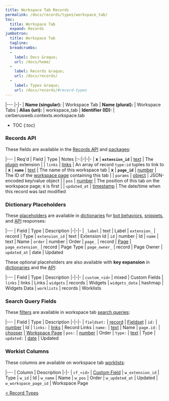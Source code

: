 ```yaml
---
title: Workspace Tab Records
permalink: /docs/records/types/workspace_tab/
toc:
  title: Workspace Tab
  expand: Records
jumbotron:
  title: Workspace Tab
  tagline: 
  breadcrumbs:
  -
    label: Docs &raquo;
    url: /docs/home/
  -
    label: Records &raquo;
    url: /docs/records/
  -
    label: Types &raquo;
    url: /docs/records/#record-types
---
```


|---
|-|-
| **Name (singular):** | Workspace Tab
| **Name (plural):** | Workspace Tabs
| **Alias (uri):** | workspace_tab
| **Identifier (ID):** | cerberusweb.contexts.workspace.tab

* TOC
{:toc}

### Records API

These fields are available in the [Records API](/docs/api/endpoints/records/) and [packages](/docs/packages/):

|---
| Req'd | Field | Type | Notes
|:-:|-|-|-
| **x** | **`extension_id`** | [text](/docs/records/fields/types/text/) | The [plugin](/docs/plugins/) extension 
|   | `links` | [links](/docs/records/fields/types/links/) | An array of record `type:id` tuples to link to 
| **x** | **`name`** | [text](/docs/records/fields/types/text/) | The name of this workspace tab 
| **x** | **`page_id`** | [number](/docs/records/fields/types/number/) | The ID of the [workspace page](/docs/records/types/workspace_page/) containing this tab 
|   | `params` | [object](/docs/records/fields/types/object/) | JSON-encoded key/value object 
|   | `pos` | [number](/docs/records/fields/types/number/) | The position of this tab on the workspace page; `0` is first 
|   | `updated_at` | [timestamp](/docs/records/fields/types/timestamp/) | The date/time when this record was last modified 

### Dictionary Placeholders

These [placeholders](/docs/bots/scripting/placeholders/) are available in [dictionaries](/docs/bots/behaviors/dictionaries/) for [bot behaviors](/docs/bots/behaviors/), [snippets](/docs/snippets/), and [API](/docs/api/) responses:

|---
| Field | Type | Description
|-|-|-
| `_label` | text | Label
| `extension_` | record | Type
| `extension_id` | text | Extension Id
| `id` | number | Id
| `name` | text | Name
| `order` | number | Order
| `page_` | record | [Page](/docs/records/types/workspace_page/)
| `page_extension_` | record | Page Type
| `page_owner_` | record | Page Owner
| `updated_at` | date | Updated

These optional placeholders are also available with **key expansion** in [dictionaries](/docs/bots/behaviors/dictionaries/#key-expansion) and the [API](/docs/api/responses/#expanding-keys-in-api-requests):

|---
| Field | Type | Description
|-|-|-
| `custom_<id>` | mixed | Custom Fields
| `links` | links | Links
| `widgets` | records | Widgets
| `widgets_data` | hashmap | Widgets Data
| `worklists` | records | Worklists
	
### Search Query Fields

These [filters](/docs/search/filters/) are available in workspace tab [search queries](/docs/search/):

|---
| Field | Type | Description
|-|-|-
| `fieldset:` | [record](/docs/search/deep-search/) | [Fieldset](/docs/records/types/custom_fieldset/)
| `id:` | [number](/docs/search/filters/numbers/) | Id
| `links:` | [links](/docs/search/filters/links/) | Record Links
| `name:` | [text](/docs/search/filters/text/) | Name
| `page.id:` | [chooser](/docs/search/filters/choosers/) | [Workspace Page](/docs/records/types/workspace_page/)
| `pos:` | [number](/docs/search/filters/numbers/) | Order
| `type:` | [text](/docs/search/filters/text/) | Type
| `updated:` | [date](/docs/search/filters/dates/) | Updated
	
### Workist Columns

These columns are available on workspace tab [worklists](/docs/worklists/):

|---
| Column | Description
|-|-
| `cf_<id>` | [Custom Field](/docs/records/types/custom_Field/)
| `w_extension_id` | Type
| `w_id` | Id
| `w_name` | Name
| `w_pos` | Order
| `w_updated_at` | Updated
| `w_workspace_page_id` | Workspace Page

<div class="section-nav">
	<div class="left">
		<a href="/docs/records/#record-types" class="prev">&lt; Record Types</a>
	</div>
	<div class="right align-right">
	</div>
</div>
<div class="clear"></div>